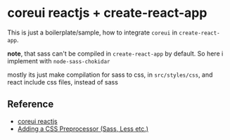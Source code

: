 # coreui reactjs + create-react-app

This is just a boilerplate/sample,
how to integrate `coreui` in `create-react-app`.

**note**, that sass can't be compiled in `create-react-app` by default. So here i implement with `node-sass-chokidar`

mostly its just make compilation for sass to css, in `src/styles/css`, and react include css files, instead of sass

## Reference

- [coreui reactjs](https://github.com/mrholek/CoreUI-React)
- [Adding a CSS Preprocessor (Sass, Less etc.)](https://github.com/facebookincubator/create-react-app/blob/master/packages/react-scripts/template/README.md#adding-a-css-preprocessor-sass-less-etc)
